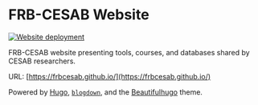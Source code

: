 # FRB-CESAB Website

<!-- badges: start -->
[![Website
deployment](https://github.com/FRBCesab/frbcesab.github.io/actions/workflows/blogdown.yaml/badge.svg)](https://github.com/FRBCesab/frbcesab.github.io/actions/workflows/blogdown.yaml)
<!-- badges: end -->

FRB-CESAB website presenting tools, courses, and databases shared by CESAB researchers.

URL: [https://frbcesab.github.io/](https://frbcesab.github.io/)

Powered by [Hugo](https://gohugo.io/), [`blogdown`](https://bookdown.org/yihui/blogdown/), and the [Beautifulhugo](https://github.com/halogenica/beautifulhugo) theme.
